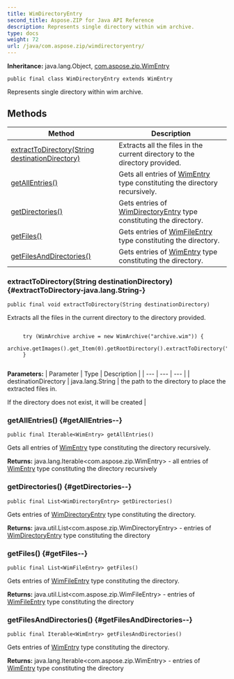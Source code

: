 ```yaml
---
title: WimDirectoryEntry
second_title: Aspose.ZIP for Java API Reference
description: Represents single directory within wim archive.
type: docs
weight: 72
url: /java/com.aspose.zip/wimdirectoryentry/
---
```


**Inheritance:**
java.lang.Object, [com.aspose.zip.WimEntry](../../com.aspose.zip/wimentry)
```
public final class WimDirectoryEntry extends WimEntry
```

Represents single directory within wim archive.
## Methods

| Method | Description |
| --- | --- |
| [extractToDirectory(String destinationDirectory)](#extractToDirectory-java.lang.String-) | Extracts all the files in the current directory to the directory provided. |
| [getAllEntries()](#getAllEntries--) | Gets all entries of [WimEntry](../../com.aspose.zip/wimentry) type constituting the directory recursively. |
| [getDirectories()](#getDirectories--) | Gets entries of [WimDirectoryEntry](../../com.aspose.zip/wimdirectoryentry) type constituting the directory. |
| [getFiles()](#getFiles--) | Gets entries of [WimFileEntry](../../com.aspose.zip/wimfileentry) type constituting the directory. |
| [getFilesAndDirectories()](#getFilesAndDirectories--) | Gets entries of [WimEntry](../../com.aspose.zip/wimentry) type constituting the directory. |
### extractToDirectory(String destinationDirectory) {#extractToDirectory-java.lang.String-}
```
public final void extractToDirectory(String destinationDirectory)
```


Extracts all the files in the current directory to the directory provided.

```

     try (WimArchive archive = new WimArchive("archive.wim")) {
         archive.getImages().get_Item(0).getRootDirectory().extractToDirectory("C:\\extracted");
     }
 
```



**Parameters:**
| Parameter | Type | Description |
| --- | --- | --- |
| destinationDirectory | java.lang.String | the path to the directory to place the extracted files in.

If the directory does not exist, it will be created |

### getAllEntries() {#getAllEntries--}
```
public final Iterable<WimEntry> getAllEntries()
```


Gets all entries of [WimEntry](../../com.aspose.zip/wimentry) type constituting the directory recursively.

**Returns:**
java.lang.Iterable&lt;com.aspose.zip.WimEntry&gt; - all entries of [WimEntry](../../com.aspose.zip/wimentry) type constituting the directory recursively
### getDirectories() {#getDirectories--}
```
public final List<WimDirectoryEntry> getDirectories()
```


Gets entries of [WimDirectoryEntry](../../com.aspose.zip/wimdirectoryentry) type constituting the directory.

**Returns:**
java.util.List&lt;com.aspose.zip.WimDirectoryEntry&gt; - entries of [WimDirectoryEntry](../../com.aspose.zip/wimdirectoryentry) type constituting the directory
### getFiles() {#getFiles--}
```
public final List<WimFileEntry> getFiles()
```


Gets entries of [WimFileEntry](../../com.aspose.zip/wimfileentry) type constituting the directory.

**Returns:**
java.util.List&lt;com.aspose.zip.WimFileEntry&gt; - entries of [WimFileEntry](../../com.aspose.zip/wimfileentry) type constituting the directory
### getFilesAndDirectories() {#getFilesAndDirectories--}
```
public final Iterable<WimEntry> getFilesAndDirectories()
```


Gets entries of [WimEntry](../../com.aspose.zip/wimentry) type constituting the directory.

**Returns:**
java.lang.Iterable&lt;com.aspose.zip.WimEntry&gt; - entries of [WimEntry](../../com.aspose.zip/wimentry) type constituting the directory
